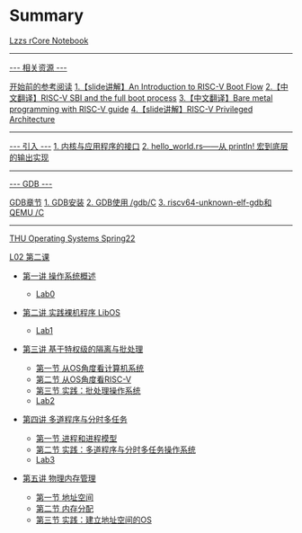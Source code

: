 # Summary


[Lzzs rCore Notebook](./0-Introduction.md)

---

[--- 相关资源 ---]()

[开始前的参考阅读](./0-read-before.md)
[1.【slide讲解】An Introduction to RISC-V Boot Flow](./0-An-Introduction-to-RISC-V-Boot-Flow.md)
[2.【中文翻译】RISC-V SBI and the full boot process](./0-RISC-V-SBI-and-the-full-boot-process.md)
[3.【中文翻译】Bare metal programming with RISC-V guide](./0-Bare-metal-programming-with-RISC-V-guide.md)
[4.【slide讲解】RISC-V Privileged Architecture](./0-RISC-V-Privileged-Architecture.md)

---

[--- 引入 ---]()
[1. 内核与应用程序的接口](RE/0.START.md)
[2. hello_world.rs——从 println! 宏到底层的输出实现](RE/1.helloWorld.md)

---

[--- GDB ---]()

[GDB章节](./0-GDB.md)
[1. GDB安装](./0-GDB-install.md)
[2. GDB使用 /gdb/C](./0-GDB-use.md)
[3. riscv64-unknown-elf-gdb和QEMU /C](./0-riscv64-unknown-elf-gdb-and-qemu.md)

---

[THU Operating Systems Spring22]()


[L02 第二课](ch2-hands-on-bare-metal-program/L02.md)
- [第一讲 操作系统概述](ch1-operating-system-overview/lab0.md)
  - [Lab0](ch1-operating-system-overview/lab0.md)
- [第二讲 实践裸机程序 LibOS](ch2-hands-on-bare-metal-program/ch2-LibOS.md)

  - [Lab1](ch2-hands-on-bare-metal-program/lab1.md)
- [第三讲 基于特权级的隔离与批处理](ch3-isolation-batch-processing/L01.md)
  - [第一节 从OS角度看计算机系统](ch3-isolation-batch-processing/L01.md)
  - [第二节 从OS角度看RISC-V](ch3-isolation-batch-processing/L02.md)
  - [第三节 实践：批处理操作系统](ch3-isolation-batch-processing/L03.md)
  - [Lab2](ch3-isolation-batch-processing/lab2.md)
- [第四讲 多道程序与分时多任务](ch4-multiprogramming-time-sharing/L01.md)
  - [第一节 进程和进程模型](ch4-multiprogramming-time-sharing/L01.md)
  - [第二节 实践：多道程序与分时多任务操作系统](ch4-multiprogramming-time-sharing/L02.md)
  - [Lab3](ch4-multiprogramming-time-sharing/lab3.md)
- [第五讲 物理内存管理](ch5-physical-memory-management/L01.md)
  - [第一节 地址空间](ch5-physical-memory-management/L01.md)
  - [第二节 内存分配](ch5-physical-memory-management/L02.md)
  - [第三节 实践：建立地址空间的OS](ch5-physical-memory-management/L03.md)
